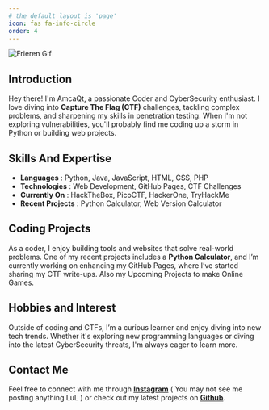 ```yaml
---
# the default layout is 'page'
icon: fas fa-info-circle
order: 4
---
```


![Frieren Gif](https://64.media.tumblr.com/536fffd73ec7be6e17e63ee1144dd210/f685da74a7ebd158-f9/s540x810/c0c5bff3ab0b782bfe4f09ec1dc814c73d4cfde9.gifv) 

## Introduction

Hey there! I'm AmcaQt, a passionate Coder and CyberSecurity enthusiast. I love diving into **Capture The Flag (CTF)** challenges, tackling complex problems, and sharpening my skills in penetration testing. When I'm not exploring vulnerabilities, you'll probably find me coding up a storm in Python or building web projects.

## Skills And Expertise

- **Languages** : Python, Java, JavaScript, HTML, CSS, PHP
- **Technologies** : Web Development, GitHub Pages, CTF Challenges
- **Currently On** : HackTheBox, PicoCTF, HackerOne, TryHackMe
- **Recent Projects** : Python Calculator, Web Version Calculator

## Coding Projects

As a coder, I enjoy building tools and websites that solve real-world problems. One of my recent projects includes a **Python Calculator**, and I’m currently working on enhancing my GitHub Pages, where I’ve started sharing my CTF write-ups. Also my Upcoming Projects to make Online Games.

## Hobbies and Interest

Outside of coding and CTFs, I’m a curious learner and enjoy diving into new tech trends. Whether it's exploring new programming languages or diving into the latest CyberSecurity threats, I'm always eager to learn more.

## Contact Me

Feel free to connect with me through [**Instagram**](https://instagram/amcaaqt) ( You may not see me posting anything LuL ) or check out my latest projects on [**Github**](https://github.com/Amca-qt).
